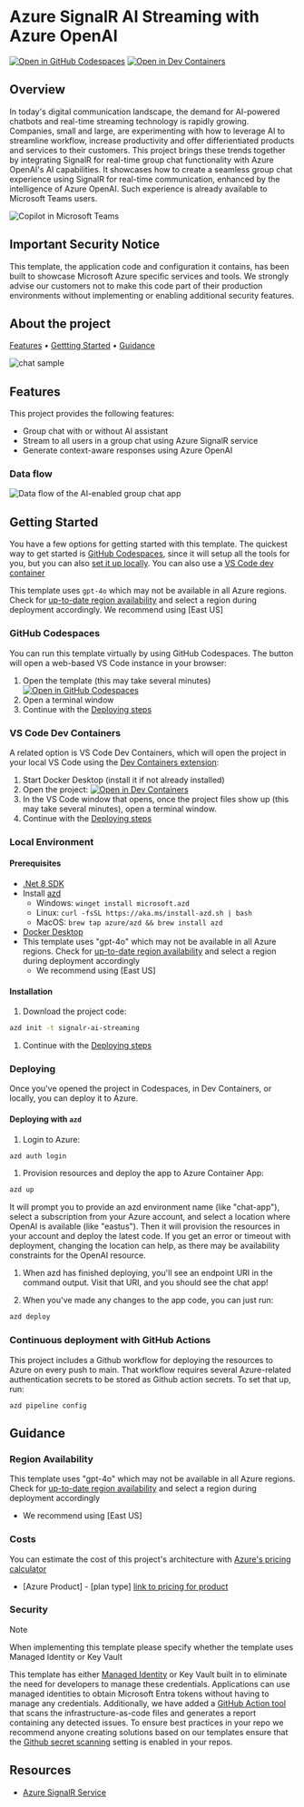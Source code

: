 # Azure SignalR AI Streaming with Azure OpenAI

[![Open in GitHub Codespaces](https://github.com/codespaces/badge.svg)](https://codespaces.new/Azure-Samples/signalr-ai-streaming)
[![Open in Dev Containers](https://img.shields.io/static/v1?style=for-the-badge&label=Dev%20Containers&message=Open&color=blue&logo=visualstudiocode)](https://vscode.dev/redirect?url=vscode://ms-vscode-remote.remote-containers/cloneInVolume?url=https://github.com/Azure-Samples/signalr-ai-streaming)

## Overview

In today's digital communication landscape, the demand for AI-powered chatbots and real-time streaming technology is rapidly growing. Companies, small and large, are experimenting with how to leverage AI to streamline workflow, increase productivity and offer differientiated products and services to their customers. This project brings these trends together by integrating SignalR for real-time group chat functionality with Azure OpenAI's AI capabilities. It showcases how to create a seamless group chat experience using SignalR for real-time communication, enhanced by the intelligence of Azure OpenAI. Such experience is already available to Microsoft Teams users.

![Copilot in Microsoft Teams](./group_chat_with_ai.jpg)

## Important Security Notice

This template, the application code and configuration it contains, has been built to showcase Microsoft Azure specific services and tools. We strongly advise our customers not to make this code part of their production environments without implementing or enabling additional security features.  

## About the project

[Features](#features) • [Gettting Started](#getting-started) • [Guidance](#guidance)

![chat sample](./ai-powered-group-chat.png)


## Features

This project provides the following features:

* Group chat with or without AI assistant
* Stream to all users in a group chat using Azure SignalR service
* Generate context-aware responses using Azure OpenAI

### Data flow

![Data flow of the AI-enabled group chat app](./sequence-diagram-ai-powered-group-chat.png)

## Getting Started

You have a few options for getting started with this template. The quickest way to get started is [GitHub Codespaces](#github-codespaces), since it will setup all the tools for you, but you can also [set it up locally](#local-environment). You can also use a [VS Code dev container](#vs-code-dev-containers)

This template uses `gpt-4o` which may not be available in all Azure regions. Check for [up-to-date region availability](https://learn.microsoft.com/azure/ai-services/openai/concepts/models#standard-deployment-model-availability) and select a region during deployment accordingly. We recommend using [East US]

### GitHub Codespaces

You can run this template virtually by using GitHub Codespaces. The button will open a web-based VS Code instance in your browser:

1. Open the template (this may take several minutes)
    [![Open in GitHub Codespaces](https://github.com/codespaces/badge.svg)](https://codespaces.new/Azure-Samples/signalr-ai-streaming)
1. Open a terminal window
1. Continue with the [Deploying steps](#deploying)

### VS Code Dev Containers

A related option is VS Code Dev Containers, which will open the project in your local VS Code using the [Dev Containers extension](https://marketplace.visualstudio.com/items?itemName=ms-vscode-remote.remote-containers):

1. Start Docker Desktop (install it if not already installed)
1. Open the project:
    [![Open in Dev Containers](https://img.shields.io/static/v1?style=for-the-badge&label=Dev%20Containers&message=Open&color=blue&logo=visualstudiocode)](https://vscode.dev/redirect?url=vscode://ms-vscode-remote.remote-containers/cloneInVolume?url=https://github.com/Azure-Samples/signalr-ai-streaming)
1. In the VS Code window that opens, once the project files show up (this may take several minutes), open a terminal window.
1. Continue with the [Deploying steps](#deploying)

### Local Environment

#### Prerequisites

* [.Net 8 SDK](https://dotnet.microsoft.com/download/dotnet/8.0)
* Install [azd](https://aka.ms/install-azd)
  * Windows: `winget install microsoft.azd`
  * Linux: `curl -fsSL https://aka.ms/install-azd.sh | bash`
  * MacOS: `brew tap azure/azd && brew install azd`
* [Docker Desktop](https://www.docker.com/products/docker-desktop/)
* This template uses "gpt-4o" which may not be available in all Azure regions. Check for [up-to-date region availability](https://learn.microsoft.com/azure/ai-services/openai/concepts/models#standard-deployment-model-availability) and select a region during deployment accordingly
  * We recommend using [East US]

#### Installation

1. Download the project code:

```bash
azd init -t signalr-ai-streaming
```

1. Continue with the [Deploying steps](#deploying)

### Deploying

Once you've opened the project in Codespaces, in Dev Containers, or locally, you can deploy it to Azure.

#### Deploying with `azd`

1. Login to Azure:

```bash
azd auth login
```

1. Provision resources and deploy the app to Azure Container App:

```bash
azd up
```

It will prompt you to provide an azd environment name (like "chat-app"), select a subscription from your Azure account, and select a location where OpenAI is available (like "eastus"). Then it will provision the resources in your account and deploy the latest code. If you get an error or timeout with deployment, changing the location can help, as there may be availability constraints for the OpenAI resource.

1. When azd has finished deploying, you'll see an endpoint URI in the command output. Visit that URI, and you should see the chat app!

1. When you've made any changes to the app code, you can just run:

```bash
azd deploy
```

### Continuous deployment with GitHub Actions

This project includes a Github workflow for deploying the resources to Azure
on every push to main. That workflow requires several Azure-related authentication secrets
to be stored as Github action secrets. To set that up, run:

```shell
azd pipeline config
```

## Guidance

### Region Availability

This template uses "gpt-4o" which may not be available in all Azure regions. Check for [up-to-date region availability](https://learn.microsoft.com/azure/ai-services/openai/concepts/models#standard-deployment-model-availability) and select a region during deployment accordingly
  * We recommend using [East US]

### Costs

You can estimate the cost of this project's architecture with [Azure's pricing calculator](https://azure.microsoft.com/pricing/calculator/)

* [Azure Product] - [plan type] [link to pricing for product](https://azure.microsoft.com/pricing/)

### Security

> [!NOTE]
> When implementing this template please specify whether the template uses Managed Identity or Key Vault

This template has either [Managed Identity](https://learn.microsoft.com/entra/identity/managed-identities-azure-resources/overview) or Key Vault built in to eliminate the need for developers to manage these credentials. Applications can use managed identities to obtain Microsoft Entra tokens without having to manage any credentials. Additionally, we have added a [GitHub Action tool](https://github.com/microsoft/security-devops-action) that scans the infrastructure-as-code files and generates a report containing any detected issues. To ensure best practices in your repo we recommend anyone creating solutions based on our templates ensure that the [Github secret scanning](https://docs.github.com/code-security/secret-scanning/about-secret-scanning) setting is enabled in your repos.

## Resources

* [Azure SignalR Service](https://learn.microsoft.com/azure/azure-signalr/signalr-overview)
